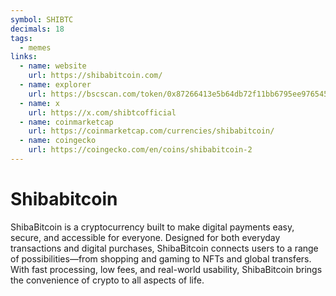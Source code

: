 ```yaml
---
symbol: SHIBTC
decimals: 18
tags:
  - memes
links:
  - name: website
    url: https://shibabitcoin.com/
  - name: explorer
    url: https://bscscan.com/token/0x87266413e5b64db72f11bb6795ee976545dbaf43
  - name: x
    url: https://x.com/shibtcofficial
  - name: coinmarketcap
    url: https://coinmarketcap.com/currencies/shibabitcoin/
  - name: coingecko
    url: https://coingecko.com/en/coins/shibabitcoin-2
---
```


# Shibabitcoin

ShibaBitcoin is a cryptocurrency built to make digital payments easy, secure, and accessible for everyone. Designed for both everyday transactions and digital purchases, ShibaBitcoin connects users to a range of possibilities—from shopping and gaming to NFTs and global transfers. With fast processing, low fees, and real-world usability, ShibaBitcoin brings the convenience of crypto to all aspects of life.
